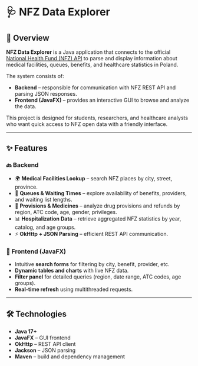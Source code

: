# 🩺 NFZ Data Explorer

## 📌 Overview
**NFZ Data Explorer** is a Java application that connects to the official  
[National Health Fund (NFZ) API](https://api.nfz.gov.pl/) to parse and display information about medical facilities, queues, benefits, and healthcare statistics in Poland.  

The system consists of:
- **Backend** – responsible for communication with NFZ REST API and parsing JSON responses.  
- **Frontend (JavaFX)** – provides an interactive GUI to browse and analyze the data.  

This project is designed for students, researchers, and healthcare analysts who want quick access to NFZ open data with a friendly interface.

---

## ✨ Features
### 🔙 Backend
- 🌍 **Medical Facilities Lookup** – search NFZ places by city, street, province.  
- 📅 **Queues & Waiting Times** – explore availability of benefits, providers, and waiting list lengths.  
- 💊 **Provisions & Medicines** – analyze drug provisions and refunds by region, ATC code, age, gender, privileges.  
- 📊 **Hospitalization Data** – retrieve aggregated NFZ statistics by year, catalog, and age groups.  
- ⚡ **OkHttp + JSON Parsing** – efficient REST API communication.

### 🎨 Frontend (JavaFX)
- Intuitive **search forms** for filtering by city, benefit, provider, etc.  
- **Dynamic tables and charts** with live NFZ data.  
- **Filter panel** for detailed queries (region, date range, ATC codes, age groups).  
- **Real-time refresh** using multithreaded requests.  

---

## 🛠️ Technologies
- **Java 17+**  
- **JavaFX** – GUI frontend  
- **OkHttp** – REST API client  
- **Jackson** – JSON parsing  
- **Maven** – build and dependency management  
